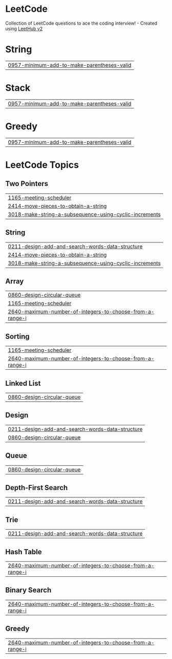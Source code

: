 # LeetCode
Collection of LeetCode questions to ace the coding interview! - Created using [LeetHub v2](https://github.com/arunbhardwaj/LeetHub-2.0)


# String
|  |
| ------- |
| [0957-minimum-add-to-make-parentheses-valid](https://github.com/huy125/LeetCode/tree/master/0957-minimum-add-to-make-parentheses-valid) |
# Stack
|  |
| ------- |
| [0957-minimum-add-to-make-parentheses-valid](https://github.com/huy125/LeetCode/tree/master/0957-minimum-add-to-make-parentheses-valid) |
# Greedy
|  |
| ------- |
| [0957-minimum-add-to-make-parentheses-valid](https://github.com/huy125/LeetCode/tree/master/0957-minimum-add-to-make-parentheses-valid) |
<!---LeetCode Topics Start-->
# LeetCode Topics
## Two Pointers
|  |
| ------- |
| [1165-meeting-scheduler](https://github.com/huy125/LeetCode/tree/master/1165-meeting-scheduler) |
| [2414-move-pieces-to-obtain-a-string](https://github.com/huy125/LeetCode/tree/master/2414-move-pieces-to-obtain-a-string) |
| [3018-make-string-a-subsequence-using-cyclic-increments](https://github.com/huy125/LeetCode/tree/master/3018-make-string-a-subsequence-using-cyclic-increments) |
## String
|  |
| ------- |
| [0211-design-add-and-search-words-data-structure](https://github.com/huy125/LeetCode/tree/master/0211-design-add-and-search-words-data-structure) |
| [2414-move-pieces-to-obtain-a-string](https://github.com/huy125/LeetCode/tree/master/2414-move-pieces-to-obtain-a-string) |
| [3018-make-string-a-subsequence-using-cyclic-increments](https://github.com/huy125/LeetCode/tree/master/3018-make-string-a-subsequence-using-cyclic-increments) |
## Array
|  |
| ------- |
| [0860-design-circular-queue](https://github.com/huy125/LeetCode/tree/master/0860-design-circular-queue) |
| [1165-meeting-scheduler](https://github.com/huy125/LeetCode/tree/master/1165-meeting-scheduler) |
| [2640-maximum-number-of-integers-to-choose-from-a-range-i](https://github.com/huy125/LeetCode/tree/master/2640-maximum-number-of-integers-to-choose-from-a-range-i) |
## Sorting
|  |
| ------- |
| [1165-meeting-scheduler](https://github.com/huy125/LeetCode/tree/master/1165-meeting-scheduler) |
| [2640-maximum-number-of-integers-to-choose-from-a-range-i](https://github.com/huy125/LeetCode/tree/master/2640-maximum-number-of-integers-to-choose-from-a-range-i) |
## Linked List
|  |
| ------- |
| [0860-design-circular-queue](https://github.com/huy125/LeetCode/tree/master/0860-design-circular-queue) |
## Design
|  |
| ------- |
| [0211-design-add-and-search-words-data-structure](https://github.com/huy125/LeetCode/tree/master/0211-design-add-and-search-words-data-structure) |
| [0860-design-circular-queue](https://github.com/huy125/LeetCode/tree/master/0860-design-circular-queue) |
## Queue
|  |
| ------- |
| [0860-design-circular-queue](https://github.com/huy125/LeetCode/tree/master/0860-design-circular-queue) |
## Depth-First Search
|  |
| ------- |
| [0211-design-add-and-search-words-data-structure](https://github.com/huy125/LeetCode/tree/master/0211-design-add-and-search-words-data-structure) |
## Trie
|  |
| ------- |
| [0211-design-add-and-search-words-data-structure](https://github.com/huy125/LeetCode/tree/master/0211-design-add-and-search-words-data-structure) |
## Hash Table
|  |
| ------- |
| [2640-maximum-number-of-integers-to-choose-from-a-range-i](https://github.com/huy125/LeetCode/tree/master/2640-maximum-number-of-integers-to-choose-from-a-range-i) |
## Binary Search
|  |
| ------- |
| [2640-maximum-number-of-integers-to-choose-from-a-range-i](https://github.com/huy125/LeetCode/tree/master/2640-maximum-number-of-integers-to-choose-from-a-range-i) |
## Greedy
|  |
| ------- |
| [2640-maximum-number-of-integers-to-choose-from-a-range-i](https://github.com/huy125/LeetCode/tree/master/2640-maximum-number-of-integers-to-choose-from-a-range-i) |
<!---LeetCode Topics End-->